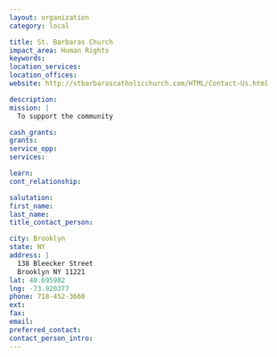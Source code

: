 ```yaml
---
layout: organization
category: local

title: St. Barbaras Church
impact_area: Human Rights
keywords: 
location_services: 
location_offices: 
website: http://stbarbarascatholicchurch.com/HTML/Contact-Us.html

description: 
mission: |
  To support the community

cash_grants: 
grants: 
service_opp: 
services: 

learn: 
cont_relationship: 

salutation: 
first_name: 
last_name: 
title_contact_person: 

city: Brooklyn
state: NY
address: |
  138 Bleecker Street    
  Brooklyn NY 11221
lat: 40.695982
lng: -73.920377
phone: 718-452-3660
ext: 
fax: 
email: 
preferred_contact: 
contact_person_intro: 
---
```

